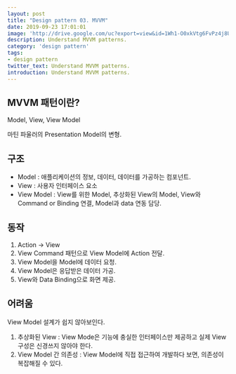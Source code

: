 ```yaml
---
layout: post
title: "Design pattern 03. MVVM"
date: 2019-09-23 17:01:01
image: 'http://drive.google.com/uc?export=view&id=1Wh1-O0xkVtg6FvPz4j8UIcCAaCcbLV8V'
description: Understand MVVM patterns.
category: 'design pattern'
tags:
- design pattern
twitter_text: Understand MVVM patterns.
introduction: Understand MVVM patterns.
---
```


## MVVM 패턴이란?

Model, View, View Model 

마틴 파울러의 Presentation Model의 변형.

## 구조
- Model : 애플리케이션의 정보, 데이터, 데이터를 가공하는 컴포넌트.
- View : 사용자 인터페이스 요소
- View Model : View를 위한 Model, 추상화된 View의 Model, View와 Command or Binding 연결, Model과 data 연동 담당.

## 동작
1. Action -> View
2. View Command 패턴으로 View Model에 Action 전달.
3. View Model을 Model에 데이터 요청.
4. View Model은 응답받은 데이터 가공.
5. View와 Data Binding으로 화면 제공.

## 어려움
View Model 설계가 쉽지 않아보인다.
1. 추상화된 View : View Mode은 기능에 충실한 인터페이스만 제공하고 실제 View 구성은 신경쓰지 않아야 한다.
2. View Model 간 의존성 : View Model에 직접 접근하여 개발하다 보면, 의존성이 복잡해질 수 있다.